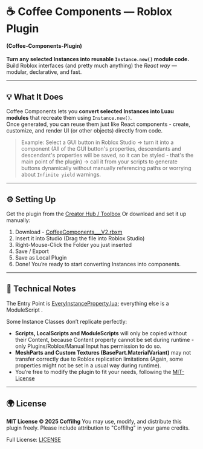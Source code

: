 # ☕ Coffee Components — Roblox Plugin
#### (Coffee-Components-Plugin)

**Turn any selected Instances into reusable `Instance.new()` module code.**  
Build Roblox interfaces (and pretty much anything) the *React way* — modular, declarative, and fast.

---

## 💡 What It Does

Coffee Components lets you **convert selected Instances into Luau modules** that recreate them using `Instance.new()`.  
Once generated, you can reuse them just like React components - create, customize, and render UI (or other objects) directly from code.

> Example: Select a GUI button in Roblox Studio → turn it into a component (All of the GUI button's properties, descendants and descendant's properties will be saved, so it can be styled - that's the main point of the plugin) → call it from your scripts to generate buttons dynamically without manually referencing paths or worrying about `Infinite yield` warnings.

--- 

## ⚙️ Setting Up

Get the plugin from the [Creator Hub / Toolbox](https://create.roblox.com/store/asset/78239748407454)
Or download and set it up manually:
1. Download - [CoffeeComponents___V2.rbxm](https://github.com/Coffilhg/Coffee-Components-Plugin/blob/main/CoffeeComponents___V2.rbxm)
2. Insert it into Studio (Drag the file into Roblox Studio)
3. Right-Mouse-Click the Folder you just inserted
4. Save / Export
5. Save as Local Plugin
6. Done! You’re ready to start converting Instances into components.

---

## 🧩 Technical Notes

The Entry Point is [EveryInstanceProperty.lua](https://github.com/Coffilhg/Coffee-Components-Plugin/blob/main/CoffeeComponents/EveryInstanceProperty.lua); everything else is a ModuleScript .

Some Instance Classes don’t replicate perfectly:
- **Scripts, LocalScripts and ModuleScripts** will only be copied without their Content, because Content property cannot be set during runtime - only Plugins/Roblox/Manual Input has permission to do so.
- **MeshParts and Custom Textures (BasePart.MaterialVariant)** may not transfer correctly due to Roblox replication limitations (Again, some properties might not be set in a usual way during runtime).
- You’re free to modify the plugin to fit your needs, following the [MIT-License](https://github.com/Coffilhg/Coffee-Components-Plugin/blob/main/LICENSE)

---

## 🌍 License

**MIT License © 2025 Coffilhg**
You may use, modify, and distribute this plugin freely.
Please include attribution to "Coffilhg" in your game credits.

Full License: [LICENSE](https://github.com/Coffilhg/Coffee-Components-Plugin/blob/main/LICENSE)